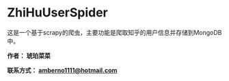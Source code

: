 # ZhiHuUserSpider

这是一个基于scrapy的爬虫，主要功能是爬取知乎的用户信息并存储到MongoDB中。

**作者： 琥珀菜菜**

**联系方式： amberno1111@hotmail.com**
